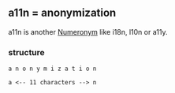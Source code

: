 ## a11n = anonymization

a11n is another [Numeronym](https://en.wikipedia.org/wiki/Numeronym) like i18n, l10n or a11y.

### structure
```
a n o n y m i z a t i o n

a <-- 11 characters --> n

```
